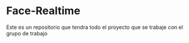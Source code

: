 # Face-Realtime
Este es un repositorio que tendra todo el proyecto que se trabaje con el grupo de trabajo
